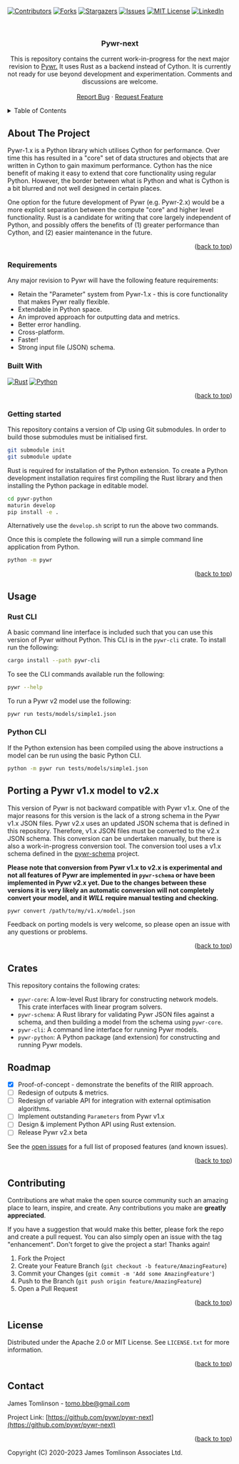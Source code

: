<!-- PROJECT SHIELDS -->
<!--
*** I'm using markdown "reference style" links for readability.
*** Reference links are enclosed in brackets [ ] instead of parentheses ( ).
*** See the bottom of this document for the declaration of the reference variables
*** for contributors-url, forks-url, etc. This is an optional, concise syntax you may use.
*** https://www.markdownguide.org/basic-syntax/#reference-style-links
-->
[![Contributors][contributors-shield]][contributors-url]
[![Forks][forks-shield]][forks-url]
[![Stargazers][stars-shield]][stars-url]
[![Issues][issues-shield]][issues-url]
[![MIT License][license-shield]][license-url]
[![LinkedIn][linkedin-shield]][linkedin-url]


<!-- PROJECT LOGO -->
<br />
<div align="center">

<!--
***  <a href="https://github.com/pywr/pywr-next">
***    <img src="images/logo.png" alt="Logo" width="80" height="80">
***  </a>
-->

<h3 align="center">Pywr-next</h3>

  <p align="center">
    This is repository contains the current work-in-progress for the next major revision to
    <a href="https://github.com/pywr/pywr">Pywr.</a> It uses Rust as a backend instead of Cython. It
    is currently not ready for use beyond development and experimentation. Comments and discussions are welcome.
    <br />
    <br />
    <a href="https://github.com/pywr/pywr-next/issues">Report Bug</a>
    ·
    <a href="https://github.com/pywr/pywr-next/issues">Request Feature</a>
  </p>
</div>



<!-- TABLE OF CONTENTS -->
<details>
  <summary>Table of Contents</summary>
  <ol>
    <li>
      <a href="#about-the-project">About The Project</a>
      <ul>
        <li><a href="#built-with">Built With</a></li>
      </ul>
    </li>
    <li>
      <a href="#getting-started">Getting Started</a>
      <ul>
        <li><a href="#prerequisites">Prerequisites</a></li>
        <li><a href="#installation">Installation</a></li>
      </ul>
    </li>
    <li><a href="#usage">Usage</a></li>
    <li><a href="#roadmap">Roadmap</a></li>
    <li><a href="#contributing">Contributing</a></li>
    <li><a href="#license">License</a></li>
    <li><a href="#contact">Contact</a></li>
    <li><a href="#acknowledgments">Acknowledgments</a></li>
  </ol>
</details>



<!-- ABOUT THE PROJECT -->
## About The Project

Pywr-1.x is a Python library which utilises Cython for performance. Over time this has resulted in a "core"
set of data structures and objects that are written in Cython to gain maximum performance. Cython has the nice
benefit of making it easy to extend that core functionality using regular Python. However, the border between what
is Python and what is Cython is a bit blurred and not well designed in certain places.

One option for the future development of Pywr (e.g. Pywr-2.x) would be a more explicit separation between the compute
"core" and higher level functionality. Rust is a candidate for writing that core largely independent of Python, and
possibly offers the benefits of (1) greater performance than Cython, and (2) easier maintenance in the future.

<p align="right">(<a href="#readme-top">back to top</a>)</p>


### Requirements

Any major revision to Pywr will have the following feature requirements:

 - Retain the "Parameter" system from Pywr-1.x - this is core functionality that makes Pywr really flexible.
 - Extendable in Python space.
 - An improved approach for outputting data and metrics.
 - Better error handling.
 - Cross-platform.
 - Faster!
 - Strong input file (JSON) schema.

### Built With

[![Rust][Rust]][Rust-url]
[![Python][Python]][Python-url]


<p align="right">(<a href="#readme-top">back to top</a>)</p>



<!-- GETTING STARTED -->

### Getting started

This repository contains a version of Clp using Git submodules. In order to build those submodules
must be initialised first.

```bash
git submodule init
git submodule update
```

Rust is required for installation of the Python extension. To create a Python development installation
requires first compiling the Rust library and then installing the Python package in editable model.

```bash
cd pywr-python
maturin develop
pip install -e .
```

Alternatively use the `develop.sh` script to run the above two commands.

Once this is complete the following will run a simple command line application from Python.

```bash
python -m pywr
```

<p align="right">(<a href="#readme-top">back to top</a>)</p>



<!-- USAGE EXAMPLES -->
## Usage


### Rust CLI

A basic command line interface is included such that you can use this version of Pywr without Python.
This CLI is in the `pywr-cli` crate. To install run the following:

```bash
cargo install --path pywr-cli
```

To see the CLI commands available run the following:

```bash
pywr --help
```

To run a Pywr v2 model use the following:

```bash
pywr run tests/models/simple1.json
```

### Python CLI

If the Python extension has been compiled using the above instructions a model can be run using the basic Python
CLI.

```bash
python -m pywr run tests/models/simple1.json
```

## Porting a Pywr v1.x model to v2.x

This version of Pywr is not backward compatible with Pywr v1.x. One of the major reasons for this version is the
lack of a strong schema in the Pywr v1.x JSON files. Pywr v2.x uses an updated JSON schema that is defined in this
repository. Therefore, v1.x JSON files must be converted to the v2.x JSON schema. This conversion can be undertaken
manually, but there is also a work-in-progress conversion tool. The conversion tool uses a v1.x schema defined in
the [pywr-schema](https://github.com/pywr/pywr-schema) project.

**Please note that conversion  from Pywr v1.x to v2.x is experimental and not all features of Pywr are implemented
in `pywr-schema` or have been implemented in Pywr v2.x yet. Due to the changes between these versions it is very
likely an automatic conversion will not completely convert your model, and it _WILL_ require manual testing and
checking.**

```bash
pywr convert /path/to/my/v1.x/model.json
```

Feedback on porting models is very welcome, so please open an issue with any questions or problems.


<!-- _For more examples, please refer to the [Documentation](https://example.com)_ -->

<p align="right">(<a href="#readme-top">back to top</a>)</p>

<!-- CRATES -->
## Crates
This repository contains the following crates:

- `pywr-core`: A low-level Rust library for constructing network models. This crate interfaces with linear program solvers.
- `pywr-schema`: A Rust library for validating Pywr JSON files against a schema, and then building a model from the schema using `pywr-core`.
- `pywr-cli`: A command line interface for running Pywr models.
- `pywr-python`: A Python package (and extension) for constructing and running Pywr models.


<!-- ROADMAP -->
## Roadmap

- [x] Proof-of-concept - demonstrate the benefits of the RIIR approach.
- [ ] Redesign of outputs & metrics.
- [ ] Redesign of variable API for integration with external optimisation algorithms.
- [ ] Implement outstanding `Parameters` from Pywr v1.x
- [ ] Design & implement Python API using Rust extension.
- [ ] Release Pywr v2.x beta

See the [open issues](https://github.com/pywr/pywr-next/issues) for a full list of proposed features (and known issues).

<p align="right">(<a href="#readme-top">back to top</a>)</p>



<!-- CONTRIBUTING -->
## Contributing

Contributions are what make the open source community such an amazing place to learn, inspire, and create. Any contributions you make are **greatly appreciated**.

If you have a suggestion that would make this better, please fork the repo and create a pull request. You can also simply open an issue with the tag "enhancement".
Don't forget to give the project a star! Thanks again!

1. Fork the Project
2. Create your Feature Branch (`git checkout -b feature/AmazingFeature`)
3. Commit your Changes (`git commit -m 'Add some AmazingFeature'`)
4. Push to the Branch (`git push origin feature/AmazingFeature`)
5. Open a Pull Request

<p align="right">(<a href="#readme-top">back to top</a>)</p>


<!-- LICENSE -->
## License

Distributed under the Apache 2.0 or MIT License. See `LICENSE.txt` for more information.

<p align="right">(<a href="#readme-top">back to top</a>)</p>

<!-- CONTACT -->
## Contact

James Tomlinson - tomo.bbe@gmail.com

Project Link: [https://github.com/pywr/pywr-next](https://github.com/pywr/pywr-next)

<p align="right">(<a href="#readme-top">back to top</a>)</p>



<!-- MARKDOWN LINKS & IMAGES -->
<!-- https://www.markdownguide.org/basic-syntax/#reference-style-links -->
[contributors-shield]: https://img.shields.io/github/contributors/pywr/pywr-next.svg?style=for-the-badge
[contributors-url]: https://github.com/pywr/pywr-next/graphs/contributors
[forks-shield]: https://img.shields.io/github/forks/pywr/pywr-next.svg?style=for-the-badge
[forks-url]: https://github.com/pywr/pywr-next/network/members
[stars-shield]: https://img.shields.io/github/stars/pywr/pywr-next.svg?style=for-the-badge
[stars-url]: https://github.com/pywr/pywr-next/stargazers
[issues-shield]: https://img.shields.io/github/issues/pywr/pywr-next.svg?style=for-the-badge
[issues-url]: https://github.com/pywr/pywr-next/issues
[license-shield]: https://img.shields.io/github/license/pywr/pywr-next.svg?style=for-the-badge
[license-url]: https://github.com/pywr/pywr-next/blob/master/LICENSE.txt
[linkedin-shield]: https://img.shields.io/badge/-LinkedIn-black.svg?style=for-the-badge&logo=linkedin&colorB=555
[linkedin-url]: https://linkedin.com/in/james-tomlinson-a465352b
[Rust]: https://img.shields.io/badge/rust-ef4a23?style=for-the-badge&logo=rust&logoColor=white
[Rust-url]: https://www.rust-lang.org/
[Python]: https://img.shields.io/badge/python-275277?style=for-the-badge&logo=python&logoColor=white
[Python-url]: https://www.python.org/

Copyright (C) 2020-2023 James Tomlinson Associates Ltd.
